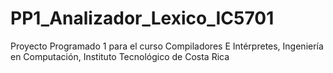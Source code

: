 # PP1_Analizador_Lexico_IC5701
Proyecto Programado 1 para el curso Compiladores E Intérpretes, Ingeniería en Computación, Instituto Tecnológico de Costa Rica

